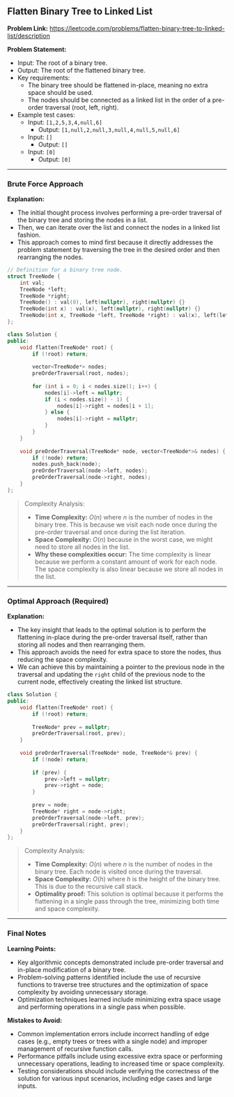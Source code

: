 ## Flatten Binary Tree to Linked List

**Problem Link:** https://leetcode.com/problems/flatten-binary-tree-to-linked-list/description

**Problem Statement:**
- Input: The root of a binary tree.
- Output: The root of the flattened binary tree.
- Key requirements:
  - The binary tree should be flattened in-place, meaning no extra space should be used.
  - The nodes should be connected as a linked list in the order of a pre-order traversal (root, left, right).
- Example test cases:
  - Input: `[1,2,5,3,4,null,6]`
    - Output: `[1,null,2,null,3,null,4,null,5,null,6]`
  - Input: `[]`
    - Output: `[]`
  - Input: `[0]`
    - Output: `[0]`

---

### Brute Force Approach

**Explanation:**
- The initial thought process involves performing a pre-order traversal of the binary tree and storing the nodes in a list.
- Then, we can iterate over the list and connect the nodes in a linked list fashion.
- This approach comes to mind first because it directly addresses the problem statement by traversing the tree in the desired order and then rearranging the nodes.

```cpp
// Definition for a binary tree node.
struct TreeNode {
    int val;
    TreeNode *left;
    TreeNode *right;
    TreeNode() : val(0), left(nullptr), right(nullptr) {}
    TreeNode(int x) : val(x), left(nullptr), right(nullptr) {}
    TreeNode(int x, TreeNode *left, TreeNode *right) : val(x), left(left), right(right) {}
};

class Solution {
public:
    void flatten(TreeNode* root) {
        if (!root) return;
        
        vector<TreeNode*> nodes;
        preOrderTraversal(root, nodes);
        
        for (int i = 0; i < nodes.size(); i++) {
            nodes[i]->left = nullptr;
            if (i < nodes.size() - 1) {
                nodes[i]->right = nodes[i + 1];
            } else {
                nodes[i]->right = nullptr;
            }
        }
    }
    
    void preOrderTraversal(TreeNode* node, vector<TreeNode*>& nodes) {
        if (!node) return;
        nodes.push_back(node);
        preOrderTraversal(node->left, nodes);
        preOrderTraversal(node->right, nodes);
    }
};
```

> Complexity Analysis:
> - **Time Complexity:** $O(n)$ where $n$ is the number of nodes in the binary tree. This is because we visit each node once during the pre-order traversal and once during the list iteration.
> - **Space Complexity:** $O(n)$ because in the worst case, we might need to store all nodes in the list.
> - **Why these complexities occur:** The time complexity is linear because we perform a constant amount of work for each node. The space complexity is also linear because we store all nodes in the list.

---

### Optimal Approach (Required)

**Explanation:**
- The key insight that leads to the optimal solution is to perform the flattening in-place during the pre-order traversal itself, rather than storing all nodes and then rearranging them.
- This approach avoids the need for extra space to store the nodes, thus reducing the space complexity.
- We can achieve this by maintaining a pointer to the previous node in the traversal and updating the `right` child of the previous node to the current node, effectively creating the linked list structure.

```cpp
class Solution {
public:
    void flatten(TreeNode* root) {
        if (!root) return;
        
        TreeNode* prev = nullptr;
        preOrderTraversal(root, prev);
    }
    
    void preOrderTraversal(TreeNode* node, TreeNode*& prev) {
        if (!node) return;
        
        if (prev) {
            prev->left = nullptr;
            prev->right = node;
        }
        
        prev = node;
        TreeNode* right = node->right;
        preOrderTraversal(node->left, prev);
        preOrderTraversal(right, prev);
    }
};
```

> Complexity Analysis:
> - **Time Complexity:** $O(n)$ where $n$ is the number of nodes in the binary tree. Each node is visited once during the traversal.
> - **Space Complexity:** $O(h)$ where $h$ is the height of the binary tree. This is due to the recursive call stack.
> - **Optimality proof:** This solution is optimal because it performs the flattening in a single pass through the tree, minimizing both time and space complexity.

---

### Final Notes

**Learning Points:**
- Key algorithmic concepts demonstrated include pre-order traversal and in-place modification of a binary tree.
- Problem-solving patterns identified include the use of recursive functions to traverse tree structures and the optimization of space complexity by avoiding unnecessary storage.
- Optimization techniques learned include minimizing extra space usage and performing operations in a single pass when possible.

**Mistakes to Avoid:**
- Common implementation errors include incorrect handling of edge cases (e.g., empty trees or trees with a single node) and improper management of recursive function calls.
- Performance pitfalls include using excessive extra space or performing unnecessary operations, leading to increased time or space complexity.
- Testing considerations should include verifying the correctness of the solution for various input scenarios, including edge cases and large inputs.